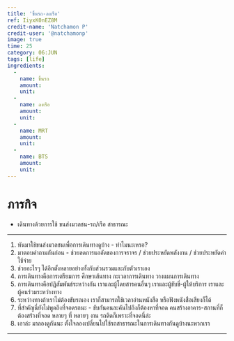 ```yaml
---
title: 'ขึ้นรถ-ลงเรือ'
ref: IiyxK0nEZ8M
credit-name: 'Natchamon P'
credit-user: '@natchamonp'
image: true
time: 25
category: 06:JUN
tags: [life]
ingredients:
  -
    name: ขึ้นรถ
    amount:
    unit:
  -
    name: ลงเรือ
    amount:
    unit:
  -
    name: MRT
    amount:
    unit:
  -
    name: BTS
    amount:
    unit:
---
```


# ภารกิจ
 - เดินทางด้วยการใช้ ขนส่งมวลชน-รถ/เรือ สาธารณะ

---

1. หันมาใช้ขนส่งมวลชนเพื่อการเดินทางดูบ้าง - ทำไมนะเหรอ?
2. มาตอบคำถามกันก่อน - ช่วยลดการแออัดของการจราจร / ช่วยประหยัดพลังงาน / ช่วยประหยัดค่าใช้จ่าย
3. ช่วยอะไรๆ ได้อีกตั้งหลายอย่างทั้งกับส่วนรวมและกับตัวเราเอง
4. การเดินทางคือการเตรียมการ ศึกษาเส้นทาง กะเวลาการเดินทาง วางแผนการเดินทาง
5. การเดินทางคือปฏิสัมพันธ์ระหว่างกัน เราและผู้โดยสารคนอื่นๆ เราและผู้ขับขี่-ผู้ให้บริการ เราและผู้คนร่วมระหว่างทาง
6. ระหว่างทางถ้าเราไม่ต้องขับรถเอง เราก็สามารถใช้เวลาอ่านหนังสือ หรือฟังหนังสือเสียงก็ได้
7. ที่สำคัญนี่ยังไม่พูดถึงที่จอดรถนะ - ขับกันคนละคันไปถึงก็ต้องหาที่จอด คนสร้างอาคาร-สถานที่ก็ต้องสร้างที่จอด หลายๆ ที่ หลายๆ งาน รถติดก็เพราะที่จอดนี่ล่ะ
8. เอาล่ะ มาลองดูกันนะ ตั้งใจลองเปลี่ยนไปใช้รถสาธารณะในการเดินทางกันดูบ้างนะพวกเรา

---
